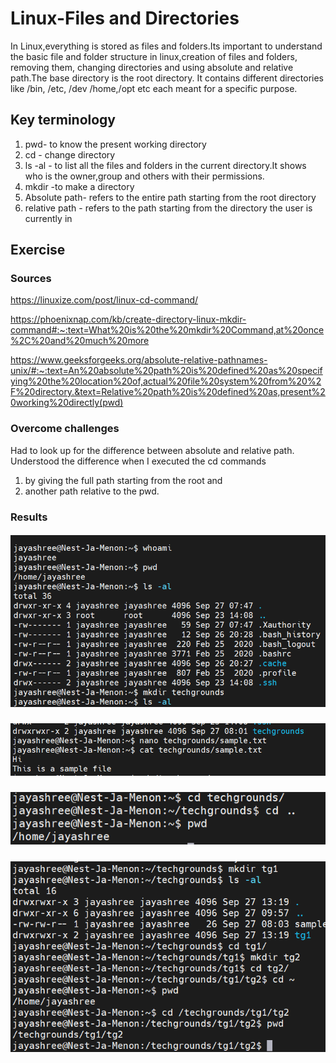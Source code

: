 #  Linux-Files and Directories
In Linux,everything is stored as files and folders.Its important to understand the basic file and folder structure in linux,creation of files and folders, removing them, changing directories and using absolute and relative path.The base directory is the root directory. It contains different directories like /bin, /etc, /dev /home,/opt etc each meant for a specific purpose.


## Key terminology

  1. pwd- to know the present working directory
  2. cd - change directory
  3. ls -al - to list all the files and folders in the current directory.It shows who is the owner,group and others with their permissions.
  4. mkdir -to make a directory
  5. Absolute path- refers to the entire path starting from the root directory
  6. relative path - refers to the path starting from the directory the user is currently in
   
  
## Exercise
### Sources

https://linuxize.com/post/linux-cd-command/

https://phoenixnap.com/kb/create-directory-linux-mkdir-command#:~:text=What%20is%20the%20mkdir%20Command,at%20once%2C%20and%20much%20more

https://www.geeksforgeeks.org/absolute-relative-pathnames-unix/#:~:text=An%20absolute%20path%20is%20defined%20as%20specifying%20the%20location%20of,actual%20file%20system%20from%20%2F%20directory.&text=Relative%20path%20is%20defined%20as,present%20working%20directly(pwd)




### Overcome challenges
Had to look up for the difference between absolute and relative path.
Understood the difference when I executed the cd commands 
1) by giving the full path starting from the root and 
2) another path relative to the pwd.

### Results


##### ![LNX-02-01img](https://github.com/Techgrounds-Cloud-9/cloud-9-jsm-1985/blob/main/00_includes/LNX-02/LNX-02-01.PNG)

##### ![LNX-02-02img](https://github.com/Techgrounds-Cloud-9/cloud-9-jsm-1985/blob/main/00_includes/LNX-02/LNX-02-02.PNG)

##### ![LNX-02-03img](https://github.com/Techgrounds-Cloud-9/cloud-9-jsm-1985/blob/main/00_includes/LNX-02/LNX-02-03.PNG)

##### ![LNX-02-04img](https://github.com/Techgrounds-Cloud-9/cloud-9-jsm-1985/blob/main/00_includes/LNX-02/LNX-02-04.PNG)












